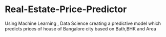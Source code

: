 # Real-Estate-Price-Predictor
Using Machine Learning , Data Science creating a predictive model which predicts prices of house of Bangalore city based on Bath,BHK and Area
